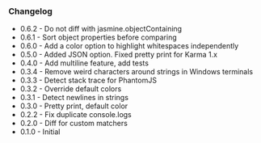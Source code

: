 ### Changelog

- 0.6.2 - Do not diff with jasmine.objectContaining
- 0.6.1 - Sort object properties before comparing
- 0.6.0 - Add a color option to highlight whitespaces independently
- 0.5.0 - Added JSON option. Fixed pretty print for Karma 1.x
- 0.4.0 - Add multiline feature, add tests
- 0.3.4 - Remove weird characters around strings in Windows terminals
- 0.3.3 - Detect stack trace for PhantomJS
- 0.3.2 - Override default colors
- 0.3.1 - Detect newlines in strings
- 0.3.0 - Pretty print, default color
- 0.2.2 - Fix duplicate console.logs
- 0.2.0 - Diff for custom matchers
- 0.1.0 - Initial
